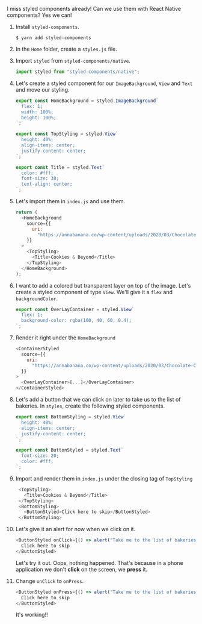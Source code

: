 I miss styled components already! Can we use them with React Native components? Yes we can!

1. Install `styled-components`.

   ```shell
   $ yarn add styled-components
   ```

2. In the `Home` folder, create a `styles.js` file.

3. Import `styled` from `styled-components/native`.

   ```javascript
   import styled from "styled-components/native";
   ```

4. Let's create a styled component for our `ImageBackground`, `View` and `Text` and move our styling.

   ```javascript
   export const HomeBackground = styled.ImageBackground`
     flex: 1;
     width: 100%;
     height: 100%;
   `;

   export const TopStyling = styled.View`
     height: 40%;
     align-items: center;
     justify-content: center;
   `;

   export const Title = styled.Text`
     color: #fff;
     font-size: 38;
     text-align: center;
   `;
   ```

5. Let's import them in `index.js` and use them.

   ```javascript
   return (
     <HomeBackground
       source={{
         uri:
           "https://annabanana.co/wp-content/uploads/2020/03/Chocolate-Chip-Cookies-22.jpg",
       }}
     >
       <TopStyling>
         <Title>Cookies & Beyond</Title>
       </TopStyling>
     </HomeBackground>
   );
   ```

6. I want to add a colored but transparent layer on top of the image. Let's create a styled component of type `View`. We'll give it a `flex` and `backgroundColor`.

   ```javascript
   export const OverLayContainer = styled.View`
     flex: 1;
     background-color: rgba(100, 40, 60, 0.4);
   `;
   ```

7. Render it right under the `HomeBackground`

   ```javascript
   <ContainerStyled
     source={{
       uri:
         "https://annabanana.co/wp-content/uploads/2020/03/Chocolate-Chip-Cookies-22.jpg",
     }}
   >
     <OverLayContainer>[...]</OverLayContainer>
   </ContainerStyled>
   ```

8. Let's add a button that we can click on later to take us to the list of bakeries. In `styles`, create the following styled components.

   ```javascript
   export const BottomStyling = styled.View`
     height: 40%;
     align-items: center;
     justify-content: center;
   `;

   export const ButtonStyled = styled.Text`
     font-size: 20;
     color: #fff;
   `;
   ```

9. Import and render them in `index.js` under the closing tag of `TopStyling`

   ```javascript
    <TopStyling>
      <Title>Cookies & Beyond</Title>
    </TopStyling>
    <BottomStyling>
      <ButtonStyled>Click here to skip</ButtonStyled>
    </BottomStyling>
   ```

10. Let's give it an alert for now when we click on it.

    ```javascript
    <ButtonStyled onClick={() => alert("Take me to the list of bakeries")}>
      Click here to skip
    </ButtonStyled>
    ```

    Let's try it out. Oops, nothing happened. That's because in a phone application we don't **click** on the screen, we **press** it.

11. Change `onClick` to `onPress`.

    ```javascript
    <ButtonStyled onPress={() => alert("Take me to the list of bakeries")}>
      Click here to skip
    </ButtonStyled>
    ```

    It's working!!

